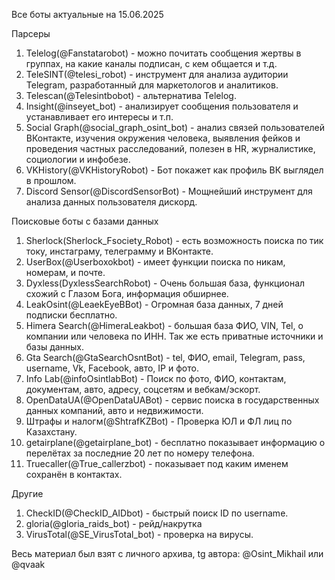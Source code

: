 Все боты актуальные на 15.06.2025


Парсеры
1. Telelog(@Fanstatarobot) - можно почитать сообщения жертвы в группах, на какие каналы подписан, с кем общается и т.д.
2. TeleSINT(@telesi_robot) - инструмент для анализа аудитории Telegram, разработанный для маркетологов и аналитиков.
3. Telescan(@Telesintbobot) - альтернатива Telelog.
4. Insight(@inseyet_bot) - анализирует сообщения пользователя и устанавливает его интересы и т.п.
5. Social Graph(@social_graph_osint_bot) - анализ связей пользователей ВКонтакте, изучения окружения человека, выявления фейков и проведения частных расследований, полезен в HR, журналистике, социологии и инфобезе.
6. VKHistory(@VKHistoryRobot) - Бот покажет как профиль ВК выглядел в прошлом.
7. Discord Sensor(@DiscordSensorBot) - Мощнейший инструмент для анализа данных пользователя дискорд.


Поисковые боты с базами данных
1. Sherlock(Sherlock_Fsociety_Robot) - есть возможность поиска по тик току, инстаграму, телеграмму и ВКонтакте.
2. UserBox(@Userboxokbot) - имеет функции поиска по никам, номерам, и почте.
3. Dyxless(DyxlessSearchRobot) - Очень большая база, функционал схожий с Глазом Бога, информация обширнее.
4. LeakOsint(@LeaekEyeBBot) - Огромная база данных, 7 дней подписки бесплатно.
5. Himera Search(@HimeraLeakbot) - большая база ФИО, VIN, Tel, о компании или человека по ИНН. Так же есть приватные источники и базы данных.
6. Gta Search(@GtaSearchOsntBot) - tel, ФИО, email, Telegram, pass, username, Vk, Facebook, авто, IP и фото.
7. Info Lab(@infoOsintlabBot) - Поиск по фото, ФИО, контактам, документам, авто, адресу, соцсетям и вебкам/эскорт.
8. OpenDataUA(@OpenDataUABot) - сервис поиска в государственных данных компаний, авто и недвижимости.
9. Штрафы и налогм(@ShtrafKZBot) - Проверка ЮЛ и ФЛ лиц по Казахстану.
10. getairplane(@getairplane_bot) - бесплатно показывает информацию о перелётах за последние 20 лет по номеру телефона.
11. Truecaller(@True_callerzbot) - показывает под каким именем сохранён в контактах.


Другие
1. CheckID(@CheckID_AIDbot) - быстрый поиск ID по username.
2. gloria(@gloria_raids_bot) - рейд/накрутка
3. VirusTotal(@SE_VirusTotal_bot) - проверка на вирусы.

Весь материал был взят с личного архива, tg автора: @Osint_Mikhail или @qvaak
